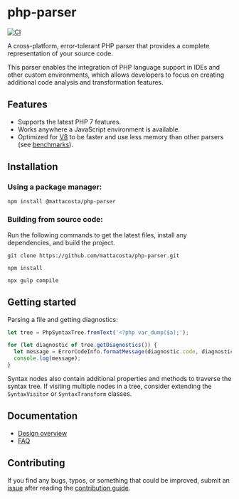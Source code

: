 # php-parser

[![CI](https://github.com/mattacosta/php-parser/workflows/CI/badge.svg)](https://github.com/mattacosta/php-parser/actions)

A cross-platform, error-tolerant PHP parser that provides a complete
representation of your source code.

This parser enables the integration of PHP language support in IDEs and other
custom environments, which allows developers to focus on creating additional
code analysis and transformation features.

## Features
- Supports the latest PHP 7 features.
- Works anywhere a JavaScript environment is available.
- Optimized for [V8](https://en.wikipedia.org/wiki/Chrome_V8) to be faster and use
  less memory than other parsers (see [benchmarks][Wiki_Benchmarks]).

## Installation

### Using a package manager:

`npm install @mattacosta/php-parser`

### Building from source code:

Run the following commands to get the latest files, install any dependencies,
and build the project.

`git clone https://github.com/mattacosta/php-parser.git`

`npm install`

`npx gulp compile`

## Getting started

Parsing a file and getting diagnostics:

```ts
let tree = PhpSyntaxTree.fromText('<?php var_dump($a);');

for (let diagnostic of tree.getDiagnostics()) {
  let message = ErrorCodeInfo.formatMessage(diagnostic.code, diagnostic.messageArgs);
  console.log(message);
}
```

Syntax nodes also contain additional properties and methods to traverse the
syntax tree. If visiting multiple nodes in a tree, consider extending the
`SyntaxVisitor` or `SyntaxTransform` classes.

## Documentation
- [Design overview][Wiki_DesignOverview]
- [FAQ][Wiki_FAQ]

## Contributing

If you find any bugs, typos, or something that could be improved, submit an
[issue](https://github.com/mattacosta/php-parser/issues) after reading the
[contribution guide][File_CONTRIBUTING.md].

<!-- Reference links -->

[File_CONTRIBUTING.md]: https://github.com/mattacosta/php-parser/blob/master/CONTRIBUTING.md
[Wiki_Benchmarks]: https://github.com/mattacosta/php-parser/wiki/Benchmarks
[Wiki_FAQ]: https://github.com/mattacosta/php-parser/wiki/FAQ
[Wiki_DesignOverview]: https://github.com/mattacosta/php-parser/wiki/Design-overview
